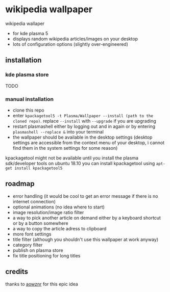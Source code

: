 # wikipedia wallpaper

wikipedia wallaper

* for kde plasma 5
* displays random wikipedia articles/images on your desktop
* lots of configuration options (slightly over-engineered)

## installation

### kde plasma store

TODO

### manual installation

* clone this repo
* enter `kpackagetool5 -t Plasma/Wallpaper --install (path to the cloned repo)`. replace `--install` with `--upgrade` if you are upgrading
* restart plasmashell either by logging out and in again or by entering `plasmashell --replace &` into your terminal
* the wallpaper should be available in the desktop settings (desktop settings are accessible from the context menu of your desktop, i cannot find them in the system settings for some reason)

kpackagetool might not be available until you install the plasma sdk/developer tools
on ubuntu 18.10 you can install kpackagetool using `apt-get install kpackagetool5`

## roadmap

* error handling (it would be cool to get an error message if there is no internet connection)
* optional animations (no idea where to start)
* image resolution/image ratio filter 
* a way to pick another article on demand either by a keyboard shortcut or by a button somewhere
* a way to copy the article adress to clipboard
* more font settings
* title filter (although you shouldn't use this wallpaper at work anyway)
* category filter
* publish on plasma store
* fix title positioning for long titles

## credits

thanks to [aowznr](https://www.facebook.com/hqanimepics/) for this epic idea
